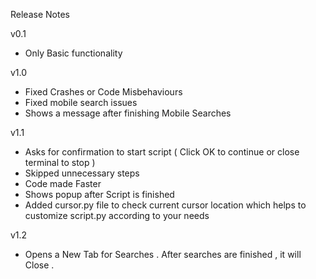 Release Notes

v0.1
* Only Basic functionality 

v1.0
* Fixed Crashes or Code Misbehaviours
* Fixed mobile search issues
* Shows a message after finishing Mobile Searches

v1.1
* Asks for confirmation to start script ( Click OK to continue or close terminal to stop )
* Skipped unnecessary steps
* Code made Faster
* Shows popup after Script is finished
* Added cursor.py file to check current cursor location which helps to customize script.py according to your needs

v1.2
* Opens a New Tab for Searches . After searches are finished , it will Close .
